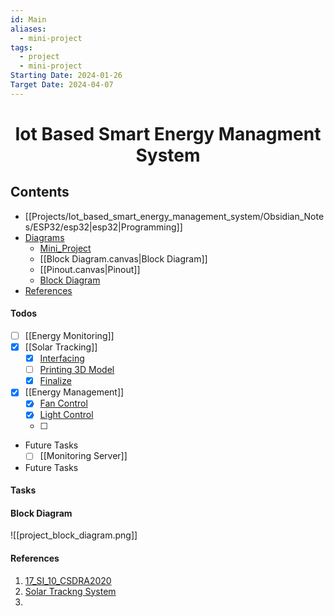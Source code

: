 ```yaml
---
id: Main
aliases:
  - mini-project
tags:
  - project
  - mini-project
Starting Date: 2024-01-26
Target Date: 2024-04-07
---
```

<h1 align="center"> <b>Iot Based Smart Energy Managment System</b></h1>

## Contents
- [[Projects/Iot_based_smart_energy_management_system/Obsidian_Notes/ESP32/esp32|esp32|Programming]]
- [Diagrams]()
	- [Mini_Project](Mini_Project.canvas)
	- [[Block Diagram.canvas|Block Diagram]]
	- [[Pinout.canvas|Pinout]]
	- [Block Diagram](#block%20diagram)
- [References](#references)

#### Todos
<!-- TODO: Complete This -->
- [ ] [[Energy Monitoring]] 
- [x] [[Solar Tracking]]
	- [x] [Interfacing]()
	- [ ] [Printing 3D Model]()
	- [x] [Finalize]()

- [x] [[Energy Management]]
    - [x] [Fan Control]()
    - [x] [Light Control]()
    - [ ] 
 - Future Tasks
	- [ ] [[Monitoring Server]]

- Future Tasks

#### Tasks


#### Block Diagram


![[project_block_diagram.png]]

#### References
1. [17_SI_10_CSDRA2020](17_SI_10_CSDRA2020.pdf)
2. [Solar Trackng System](Solar%20Trackng%20System.pdf)
3. 

